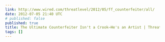 ```yaml
---
link: http://www.wired.com/threatlevel/2012/05/ff_counterfeiter/all/
date: 2012-07-05 21:40 UTC
# published: false
published: true
title: The Ultimate Counterfeiter Isn't a Crook—He's an Artist | Threat Level | Wired.com
tags: []
---
```



